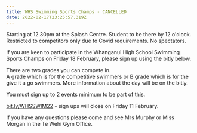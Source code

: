 ```yaml
---
title: WHS Swimming Sports Champs - CANCELLED
date: 2022-02-17T23:25:57.319Z
---
```


Starting at 12.30pm at the Splash Centre. Student to be there by 12 o'clock.  
Restricted to competitors only due to Covid requirements. No spectators.

If you are keen to participate in the Whanganui High School Swimming Sports Champs on Friday 18 February, please sign up using the bitly below.

There are two grades you can compete in.  
A grade which is for the competitive swimmers or B grade which is for the give it a go swimmers. More information about the day will be on the bitly.

You must sign up to 2 events minimum to be part of this.

[bit.ly/WHSSWIM22](https://docs.google.com/forms/d/e/1FAIpQLSf0Ukb_Co8dlmjkVgVrVL-yElUZ5TQNv3wMIrw8I5UB1UUw8Q/viewform) - sign ups will close on Friday 11 February.

If you have any questions please come and see Mrs Murphy or Miss Morgan in the Te Wehi Gym Office.